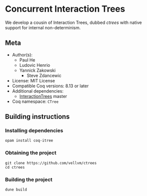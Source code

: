 # Concurrent Interaction Trees 

We develop a cousin of Interaction Trees, dubbed _ctrees_ with native support for internal non-determinism.

## Meta

- Author(s):
  - Paul He
  - Ludovic Henrio
  - Yannick Zakowski
	- Steve Zdancewic 
- License: MIT License
- Compatible Coq versions: 8.13 or later
- Additional dependencies:
  - [InteractionTrees](https://github.com/DeepSpec/InteractionTrees) master
- Coq namespace: `CTree`

## Building instructions

### Installing dependencies

```shell
opam install coq-itree
```

### Obtaining the project

```shell
git clone https://github.com/vellvm/ctrees
cd ctrees
```

### Building the project 

```shell
dune build
```
